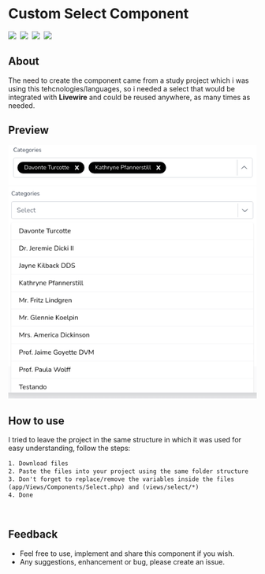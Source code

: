 # Custom Select Component

<img height="30" src="https://img.shields.io/badge/-Laravel-blue" />&nbsp;&nbsp;<img height="30" src="https://img.shields.io/badge/-Blade-blue" />&nbsp;&nbsp;<img height="30" src="https://img.shields.io/badge/-AlpineJS-blue" />&nbsp;&nbsp;<img height="30" src="https://img.shields.io/badge/-TailwindCSS-blue" />
<br/>

## About
The need to create the component came from a study project which i was using this tehcnologies/languages, so i needed a select that would be integrated with **Livewire** and could be reused anywhere, as many times as needed.
<br/>

## Preview
<img width="580" src="./previews/closed.png" alt="Preveiw dropdown closed" />
<img width="580" src="./previews/opened.png" alt="Preview dropdown opened" />
<br/>

## How to use
I tried to leave the project in the same structure in which it was used for easy understanding, follow the steps:
```
1. Download files
2. Paste the files into your project using the same folder structure
3. Don't forget to replace/remove the variables inside the files (app/Views/Components/Select.php) and (views/select/*)
4. Done
```
<br/>

## Feedback
- Feel free to use, implement and share this component if you wish.
- Any suggestions, enhancement or bug, please create an issue.

